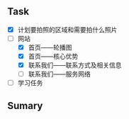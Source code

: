 ## Task
- [x] 计划要拍照的区域和需要拍什么照片
- [ ] 网站
	- [x] 首页——轮播图
	- [x] 首页——核心优势
	- [x] 联系我们——联系方式及相关信息
	- [ ] 联系我们——服务网络
- [ ] 学习任务
## Sumary
